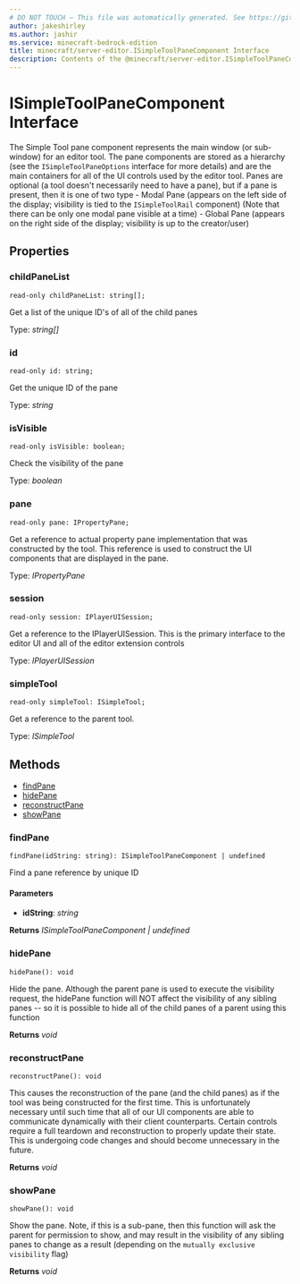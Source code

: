 ```yaml
---
# DO NOT TOUCH — This file was automatically generated. See https://github.com/mojang/minecraftapidocsgenerator to modify descriptions, examples, etc.
author: jakeshirley
ms.author: jashir
ms.service: minecraft-bedrock-edition
title: minecraft/server-editor.ISimpleToolPaneComponent Interface
description: Contents of the @minecraft/server-editor.ISimpleToolPaneComponent class.
---
```

# ISimpleToolPaneComponent Interface

The Simple Tool pane component represents the main window (or sub-window) for an editor tool. The pane components are stored as a hierarchy (see the `ISimpleToolPaneOptions` interface for more details) and are the main containers for all of the UI controls used by the editor tool. Panes are optional (a tool doesn't necessarily need to have a pane), but if a pane is present, then it is one of two type - Modal Pane (appears on the left side of the display; visibility is tied to the `ISimpleToolRail` component) (Note that there can be only one modal pane visible at a time) - Global Pane (appears on the right side of the display; visibility is up to the creator/user)

## Properties

### **childPaneList**
`read-only childPaneList: string[];`

Get a list of the unique ID's of all of the child panes

Type: *string[]*

### **id**
`read-only id: string;`

Get the unique ID of the pane

Type: *string*

### **isVisible**
`read-only isVisible: boolean;`

Check the visibility of the pane

Type: *boolean*

### **pane**
`read-only pane: IPropertyPane;`

Get a reference to actual property pane implementation that was constructed by the tool. This reference is used to construct the UI components that are displayed in the pane.

Type: *IPropertyPane*

### **session**
`read-only session: IPlayerUISession;`

Get a reference to the IPlayerUISession. This is the primary interface to the editor UI and all of the editor extension controls

Type: *IPlayerUISession*

### **simpleTool**
`read-only simpleTool: ISimpleTool;`

Get a reference to the parent tool.

Type: *ISimpleTool*

## Methods
- [findPane](#findpane)
- [hidePane](#hidepane)
- [reconstructPane](#reconstructpane)
- [showPane](#showpane)

### **findPane**
`
findPane(idString: string): ISimpleToolPaneComponent | undefined
`

Find a pane reference by unique ID

#### **Parameters**
- **idString**: *string*

**Returns** *ISimpleToolPaneComponent | undefined*

### **hidePane**
`
hidePane(): void
`

Hide the pane. Although the parent pane is used to execute the visibility request, the hidePane function will NOT affect the visibility of any sibling panes -- so it is possible to hide all of the child panes of a parent using this function

**Returns** *void*

### **reconstructPane**
`
reconstructPane(): void
`

This causes the reconstruction of the pane (and the child panes) as if the tool was being constructed for the first time. This is unfortunately necessary until such time that all of our UI components are able to communicate dynamically with their client counterparts. Certain controls require a full teardown and reconstruction to properly update their state. This is undergoing code changes and should become unnecessary in the future.

**Returns** *void*

### **showPane**
`
showPane(): void
`

Show the pane. Note, if this is a sub-pane, then this function will ask the parent for permission to show, and may result in the visibility of any sibling panes to change as a result (depending on the `mutually exclusive visibility` flag)

**Returns** *void*
